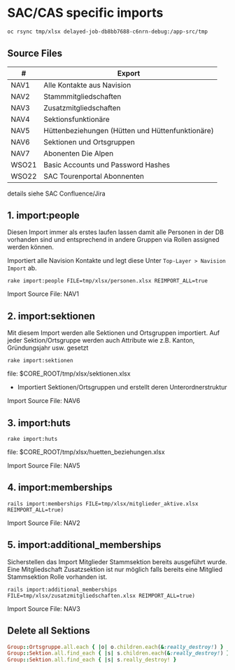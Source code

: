 # SAC/CAS specific imports

```txt
oc rsync tmp/xlsx delayed-job-db8bb7688-c6nrn-debug:/app-src/tmp
```

## Source Files

| #    | Export                                               |
|------|------------------------------------------------------|
| NAV1 | Alle Kontakte aus Navision                           |
| NAV2 | Stammmitgliedschaften                                |
| NAV3 | Zusatzmitgliedschaften                               |
| NAV4 | Sektionsfunktionäre                                  |
| NAV5 | Hüttenbeziehungen (Hütten und Hüttenfunktionäre)     |
| NAV6 | Sektionen und Ortsgruppen                            |
| NAV7 | Abonenten Die Alpen                                  |
| WSO21 | Basic Accounts und Password Hashes                  |
| WSO22 | SAC Tourenportal Abonnenten                         |

details siehe SAC Confluence/Jira

## 1. import:people

Diesen Import immer als erstes laufen lassen damit alle Personen in der DB vorhanden sind und entsprechend in andere Gruppen via Rollen assigned werden können.

Importiert alle Navision Kontakte und legt diese Unter `Top-Layer > Navision Import` ab.

`rake import:people FILE=tmp/xlsx/personen.xlsx REIMPORT_ALL=true`

Import Source File: NAV1

## 2. import:sektionen

Mit diesem Import werden alle Sektionen und Ortsgruppen importiert. 
Auf jeder Sektion/Ortsgruppe werden auch Attribute wie z.B. Kanton, Gründungsjahr usw. gesetzt

`rake import:sektionen`

file: $CORE_ROOT/tmp/xlsx/sektionen.xlsx

- Importiert Sektionen/Ortsgruppen und erstellt deren Unterordnerstruktur

Import Source File: NAV6

## 3. import:huts

`rake import:huts`

file: $CORE_ROOT/tmp/xlsx/huetten_beziehungen.xlsx

Import Source File: NAV5

## 4. import:memberships

`rails import:memberships FILE=tmp/xlsx/mitglieder_aktive.xlsx REIMPORT_ALL=true)`

Import Source File: NAV2

## 5. import:additional_memberships

Sicherstellen das Import Mitglieder Stammsektion bereits ausgeführt wurde. Eine Mitgliedschaft Zusatzsektion ist nur möglich falls bereits eine Mitglied Stammsektion Rolle vorhanden ist.

`rails import:additional_memberships FILE=tmp/xlsx/zusatzmitgliedschaften.xlsx REIMPORT_ALL=true)`

Import Source File: NAV3

## Delete all Sektions

```ruby
Group::Ortsgruppe.all.each { |o| o.children.each(&:really_destroy!) }
Group::Sektion.all.find_each { |s| s.children.each(&:really_destroy!) }
Group::Sektion.all.find_each { |s| s.really_destroy! }
```
